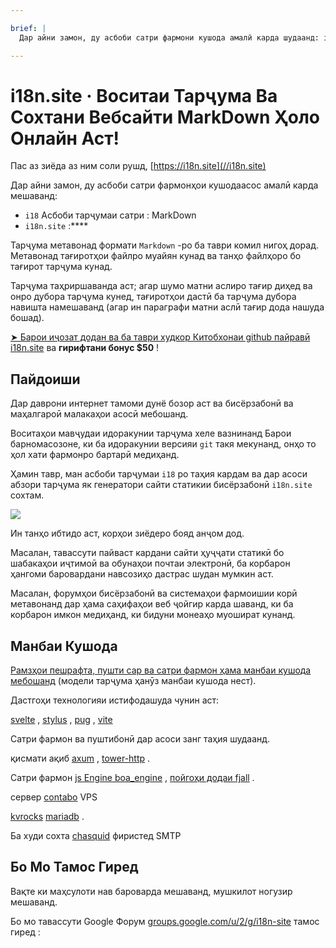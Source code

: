 ```yaml
---

brief: |
  Дар айни замон, ду асбоби сатри фармони кушода амалӣ карда шудаанд: i18 (асбоби тарҷумаи сатри фармони MarkDown) ва i18n.site (генератори сайти ҳуҷҷатҳои статикии бисёрзабона)

---
```



# i18n.site · Воситаи Тарҷума Ва Сохтани Вебсайти MarkDown Ҳоло Онлайн Аст!

Пас аз зиёда аз ним соли рушд, [https://i18n.site](//i18n.site)

Дар айни замон, ду асбоби сатри фармонҳои кушодаасос амалӣ карда мешаванд:

* `i18` Асбоби тарҷумаи сатри : MarkDown
* `i18n.site` :****

Тарҷума метавонад формати `Markdown` -ро ба таври комил нигоҳ дорад. Метавонад тағиротҳои файлро муайян кунад ва танҳо файлҳоро бо тағирот тарҷума кунад.

Тарҷума таҳриршаванда аст; агар шумо матни аслиро тағир диҳед ва онро дубора тарҷума кунед, тағиротҳои дастӣ ба тарҷума дубора навишта намешаванд (агар ин параграфи матни аслӣ тағир дода нашуда бошад).

[➤ Барои иҷозат додан ва ба таври худкор Китобхонаи github пайравӣ i18n.site](https://github.com/login/oauth/authorize?client_id=Ov23liuGAmK0plc9FgB3&amp;scope=user:email,user:follow,public_repo) ва **гирифтани бонус $50** !

## Пайдоиши

Дар даврони интернет тамоми дунё бозор аст ва бисёрзабонӣ ва маҳалгароӣ малакаҳои асосӣ мебошанд.

Воситаҳои мавҷудаи идоракунии тарҷума хеле вазнинанд Барои барномасозоне, ки ба идоракунии версияи `git` такя мекунанд, онҳо то ҳол хати фармонро бартарӣ медиҳанд.

Ҳамин тавр, ман асбоби тарҷумаи `i18` ро таҳия кардам ва дар асоси абзори тарҷума як генератори сайти статикии бисёрзабонӣ `i18n.site` сохтам.

![](https://p.3ti.site/1723777556.avif)

Ин танҳо ибтидо аст, корҳои зиёдеро бояд анҷом дод.

Масалан, тавассути пайваст кардани сайти ҳуҷҷати статикӣ бо шабакаҳои иҷтимоӣ ва обунаҳои почтаи электронӣ, ба корбарон ҳангоми баровардани навсозиҳо дастрас шудан мумкин аст.

Масалан, форумҳои бисёрзабонӣ ва системаҳои фармоишии корӣ метавонанд дар ҳама саҳифаҳои веб ҷойгир карда шаванд, ки ба корбарон имкон медиҳанд, ки бидуни монеаҳо муошират кунанд.

## Манбаи Кушода

[Рамзҳои пешрафта, пушти сар ва сатри фармон ҳама манбаи кушода мебошанд](https://i18n.site/i18n.site/c/src) (модели тарҷума ҳанӯз манбаи кушода нест).

Дастгоҳи технологияи истифодашуда чунин аст:

[svelte](https://svelte.dev) , [stylus](https://stylus-lang.com) , [pug](https://github.com/pugjs/pug) , [vite](https://github.com/vitejs/vite)

Сатри фармон ва пуштибонӣ дар асоси занг таҳия шудаанд.

қисмати ақиб [axum](https://github.com/tokio-rs/axum) , [tower-http](https://github.com/tower-rs/tower-http/releases) .

Сатри фармон [js Engine boa_engine](https://docs.rs/boa_engine) , [пойгоҳи додаи fjall](https://github.com/fjall-rs/fjall) .

сервер [contabo](https://my.contabo.com) VPS

[kvrocks](https://kvrocks.apache.org) [mariadb](https://mariadb.org) .

Ба худи сохта [chasquid](https://github.com/albertito/chasquid) фиристед SMTP

## Бо Мо Тамос Гиред

Вақте ки маҳсулоти нав бароварда мешаванд, мушкилот ногузир мешаванд.

Бо мо тавассути Google Форум [groups.google.com/u/2/g/i18n-site](https://groups.google.com/u/2/g/i18n-site) тамос гиред :